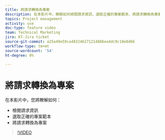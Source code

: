 ```yaml
---
title: 將請求轉換為專案
description: 在本影片中，瞭解如何檢閱請求資訊、選取正確的專案範本、將請求轉換為專案。
topics: Project management
activity: use
doc-type: feature video
team: Technical Marketing
jira: KT-Jira ticket
source-git-commit: a25a49e59ca483246271214886ea4dc9c10e8d66
workflow-type: tm+mt
source-wordcount: '54'
ht-degree: 0%

---
```


# 將請求轉換為專案

在本影片中，您將瞭解如何：

* 檢閱請求資訊
* 選取正確的專案範本
* 將請求轉換為專案

>[!VIDEO](https://video.tv.adobe.com/v/335083/?quality=12&learn=on)
